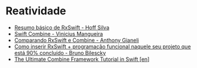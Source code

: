 # Reatividade

- [Resumo básico de RxSwift - Hoff Silva](https://hoffsilva.medium.com/resumo-b%C3%A1sico-de-rxswift-3703f8318a7f)
- [Swift Combine - Vinicius Mangueira](https://medium.com/popcodemobile/swift-combine-6a039fde675f)
- [Comparando RxSwift e Combine - Anthony Gianeli](https://medium.com/academy-eldoradocps/comparando-rxswift-com-combine-fce79780b9bf)
- [Como inserir RxSwift + programação funcional naquele seu projeto que está 90% concluído - Bruno Bilescky](https://imasters.com.br/banco-de-dados/como-inserir-rxswift-programacao-funcional-naquele-seu-projeto-que-esta-90-concluido)
- [The Ultimate Combine Framework Tutorial in Swift [en]](https://theswiftdev.com/the-ultimate-combine-framework-tutorial-in-swift/)
